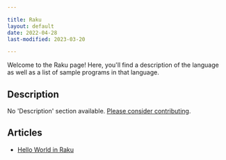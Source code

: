 ```yaml
---

title: Raku
layout: default
date: 2022-04-28
last-modified: 2023-03-20

---
```


Welcome to the Raku page! Here, you'll find a description of the language as well as a list of sample programs in that language.

## Description

No 'Description' section available. [Please consider contributing](https://github.com/TheRenegadeCoder/sample-programs-website).

## Articles

- [Hello World in Raku](https://sampleprograms.io/projects/hello-world/raku)
